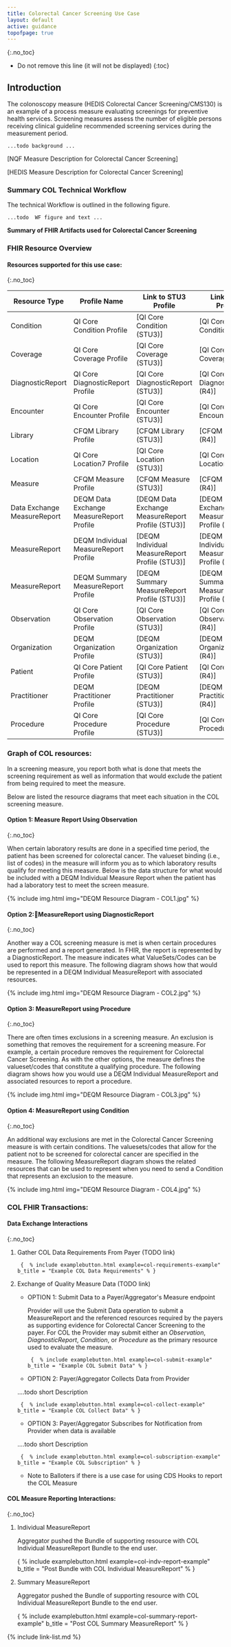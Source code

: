 ```yaml
---
title: Colorectal Cancer Screening Use Case
layout: default
active: guidance
topofpage: true
---
```


{:.no_toc}

<!-- TOC  the css styling for this is \pages\assets\css\project.css under 'markdown-toc'-->

* Do not remove this line (it will not be displayed)
{:toc}

##  Introduction

The colonoscopy measure (HEDIS Colorectal Cancer Screening/CMS130) is an example of a process measure evaluating screenings for preventive health services.  Screening measures assess the number of eligible persons receiving clinical guideline recommended screening services during the measurement period.

    ...todo background ...

[NQF Measure Description for Colorectal Cancer Screening]

[HEDIS Measure Description for Colorectal Cancer Screening]

### Summary COL Technical Workflow

The technical Workflow is outlined in the following figure.

    ...todo  WF figure and text ...

**Summary of FHIR Artifacts used for Colorectal Cancer Screening**

### FHIR Resource Overview

#### Resources supported for this use case:
{:.no_toc}

|Resource Type|Profile Name|Link to STU3 Profile|Link to R4 Profile|
|---|---|---|---|
|Condition|QI Core Condition Profile|[QI Core Condition (STU3)]|[QI Core Condition (R4)]|
|Coverage|QI Core Coverage Profile|[QI Core Coverage (STU3)]|[QI Core Coverage (R4)]|
|DiagnosticReport|QI Core DiagnosticReport Profile|[QI Core DiagnosticReport (STU3)]|[QI Core DiagnosticReport (R4)]|
|Encounter|QI Core Encounter Profile|[QI Core Encounter (STU3)]|[QI Core Encounter (R4)]|
|Library|CFQM Library Profile|[CFQM Library (STU3)]|[CFQM Library (R4)]|
|Location|QI Core Location7 Profile|[QI Core Location (STU3)]|[QI Core Location (R4)]|
|Measure|CFQM Measure Profile|[CFQM Measure (STU3)]|[CFQM Measure (R4)]|
|Data Exchange MeasureReport|DEQM Data Exchange MeasureReport Profile|[DEQM Data Exchange MeasureReport Profile (STU3)]|[DEQM Data Exchange MeasureReport Profile (R4)]|
|MeasureReport|DEQM Individual MeasureReport Profile|[DEQM Individual MeasureReport Profile (STU3)]|[DEQM Individual MeasureReport Profile (R4)]|
|MeasureReport|DEQM Summary MeasureReport Profile|[DEQM Summary MeasureReport Profile (STU3)]|[DEQM Summary MeasureReport Profile (R4)]|
|Observation|QI Core Observation Profile|[QI Core Observation (STU3)]|[QI Core Observation (R4)]|
|Organization|DEQM Organization Profile|[DEQM Organization (STU3)]|[DEQM Organization (R4)]|
|Patient|QI Core Patient Profile|[QI Core Patient (STU3)]|[QI Core Patient (R4)]|
|Practitioner|DEQM Practitioner Profile|[DEQM Practitioner (STU3)]|[DEQM Practitioner (R4)]|
|Procedure|QI Core Procedure Profile|[QI Core Procedure (STU3)]|[QI Core Procedure (R4)]|

### Graph of COL resources:

In a screening measure, you report both what is done that meets the screening requirement as well as information that would exclude the patient from being required to meet the measure.

Below are listed the resource diagrams that meet each situation in the COL screening measure.


#### Option 1: Measure Report Using Observation
{:.no_toc}

When certain laboratory results are done in a specified time period, the patient has been screened for colorectal cancer.  The valueset binding (i.e., list of codes) in the measure will inform you as to which laboratory results qualify for meeting this measure.  Below is the data structure for what would be included with a DEQM Individual Measure Report when the patient has had a laboratory test to meet the screen measure.

{% include img.html img="DEQM Resource Diagram - COL1.jpg" %}

#### Option 2:MeasureReport using DiagnosticReport
{:.no_toc}

Another way a COL screening measure is met is when certain procedures are performed and a report generated.  In FHIR, the report is represented by a DiagnosticReport.  The measure indicates what ValueSets/Codes can be used to report this measure. The following diagram shows how that would be represented in a DEQM Individual MeasureReport with associated resources.


{% include img.html img="DEQM Resource Diagram - COL2.jpg" %}

#### Option 3: MeasureReport using Procedure
{:.no_toc}

There are often times exclusions in a screening measure.  An exclusion is something that removes the requirement for a screening measure.  For example, a certain procedure removes the requirement for Colorectal Cancer Screening.  As with the other options, the measure defines the valueset/codes that constitute a qualifying procedure.  The following diagram shows how you would use a DEQM Individual MeasureReport and associated resources to report a procedure.

 {% include img.html img="DEQM Resource Diagram - COL3.jpg" %}

#### Option 4: MeasureReport using Condition
{:.no_toc}

 An additional way exclusions are met in the Colorectal Cancer Screening measure is with certain conditions.  The valuesets/codes that allow for the patient not to be screened for colorectal cancer are specified in the measure.  The following MeasureReport diagram shows the related resources that can be used to represent when you need to send a Condition that represents an exclusion to the measure.


 {% include img.html img="DEQM Resource Diagram - COL4.jpg" %}


### COL FHIR Transactions:

#### Data Exchange Interactions
{:.no_toc}

1. Gather COL Data Requirements From Payer  (TODO link)

        {  % include examplebutton.html example=col-requirements-example" b_title = "Example COL Data Requirements" % }

1. Exchange of Quality Measure Data (TODO link)

   - OPTION 1: Submit Data to a Payer/Aggregator's Measure endpoint

        Provider will use the Submit Data operation to submit a MeasureReport and the referenced resources required by the payers as supporting evidence for Colorectal Cancer Screening to the payer.  For COL the Provider may submit either an *Observation*, *DiagnosticReport*, *Condition*, or *Procedure* as the primary resource used to evaluate the measure.

          {  % include examplebutton.html example=col-submit-example" b_title = "Example COL Submit Data" % }

   - OPTION 2: Payer/Aggregator Collects Data from Provider

    ....todo short Description

        {  % include examplebutton.html example=col-collect-example" b_title = "Example COL Collect Data" % }


   - OPTION 3: Payer/Aggregator Subscribes for Notification from Provider when data is available

    ....todo short Description

        {  % include examplebutton.html example=col-subscription-example" b_title = "Example COL Subscription" % }

   - Note to Balloters if there is a use case for using CDS Hooks to report the COL Measure

#### COL Measure Reporting Interactions:
{:.no_toc}

1. Individual MeasureReport

   Aggregator pushed the Bundle of supporting resource with COL Individual MeasureReport Bundle to the end user.

      {  % include examplebutton.html example=col-indv-report-example" b_title = "Post Bundle with COL Individual MeasureReport" % }

1. Summary MeasureReport

   Aggregator pushed the Bundle of supporting resource with COL Individual MeasureReport Bundle to the end user.

      {  % include examplebutton.html example=col-summary-report-example" b_title = "Post COL Summary MeasureReport" % }

{% include link-list.md %}
